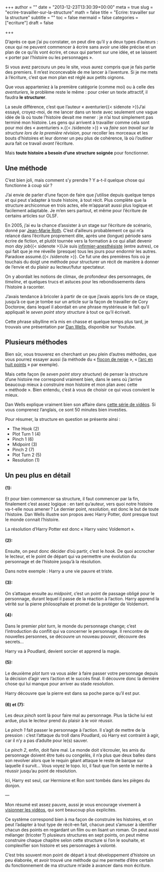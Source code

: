 +++
author = ""
date = "2013-12-23T13:30:39+00:00"
meta = true
slug = "ecrire-travailler-sur-la-structure"
math = false
title = "Ecrire: travailler sur la structure"
subtitle = ""
toc = false
mermaid = false
categories = ["ecriture"]
draft = false

+++

D’après ce que j’ai pu constater, on peut dire qu’il y a deux types d’auteurs : ceux qui ne peuvent commencer à écrire sans avoir une idée précise et un plan de ce qu’ils vont écrire, et ceux qui partent sur une idée, et se laissent « porter par l’histoire ou les personnages ».
  
Si vous avez parcouru un peu le site, vous aurez compris que je fais partie des premiers. Il m’est inconcevable de me lancer à l’aventure. Si je me mets à l’écriture, c’est que mon plan est réglé aux petits oignons.


Que vous apparteniez à la première catégorie (comme moi) ou à celle des _aventuriers_, le problème reste le même : pour créer un texte attractif, il faudra **le structurer**.
  
La seule différence, c’est que l’auteur « aventurier{{< sidenote >}}J’ai essayé, croyez-moi, de me lancer dans un texte avec seulement une vague idée de là où toute l’histoire devait me mener : je n’ai tout simplement pas terminé mon histoire. Les gens qui arrivent à travailler comme cela sont pour moi des « aventuriers ».{{< /sidenote >}} » va _faire son travail sur la structure lors de la première révision_, pour recoller les morceaux et les bouts d’histoires et leur donner un peu plus de cohérence, là où _l’outliner_ aura fait ce travail _avant_ l’écriture.
  
Mais **toute histoire a besoin d’une structure soignée** pour fonctionner.

## Une méthode
  
C’est bien joli, mais comment s’y prendre ? Y a-t-il quelque chose qui fonctionne à coup sûr ?
  
J’ai envie de parler d’une façon de faire que j’utilise depuis quelque temps et qui peut s’adapter à toute histoire, à tout récit. Plus complète que la structure archiconnue en trois actes, elle m’apparait aussi plus logique et facilement adaptable. Je m’en sers partout, et même pour l’écriture de certains articles sur OLSF.

En 2005, j’ai eu la chance d’assister à un stage sur l’écriture de scénario, donné par [Jean-Marie Roth][amazon]. C’est d’ailleurs probablement ce qui m’a relancé dans l’écriture proprement dite, après une (longue) période sans écrire de fiction, et plutôt tournée vers la formation à ce qui allait devenir mon _day job_{{< sidenote >}}Je suis [infirmier-anesthésiste][wikipedia] (entre autres), ce qui fait que je me réveille (presque) tous les jours pour endormir les autres. Paradoxe assumé.{{< /sidenote >}}. Ce fut une des premières fois où je touchais du doigt une méthode pour structurer un récit de manière à donner de l’envie et du plaisir au lecteur/futur spectateur.
  
On y abordait les notions de climax, de profondeur des personnages, de _timeline_, et quelques trucs et astuces pour les rebondissements dans l’histoire à raconter.

J’avais tendance à bricoler à partir de ce que j’avais appris lors de ce stage, jusqu’à ce que je tombe sur un article sur la façon de travailler de Cory Doctorow, dans lequel il abordait en une phrase mystérieuse le fait qu’il appliquait le _seven point story structure_ à tout ce qu’il écrivait.
  
Cette phrase sibylline m’a mis en chasse et quelque temps plus tard, je trouvais une présentation par [Dan Wells][thedanwells], disponible sur Youtube.  

  
## Plusieurs méthodes
  
Bien sûr, vous trouverez en cherchant un peu plein d’autres méthodes, que vous pourrez essayer aussi (la méthode du « [flocon de neige][advancedfictionwriting] », « [l’arc en huit points][hubpages] » par exemple).

Mais cette façon (le _seven point story structure_) de penser la structure d’une histoire me correspond vraiment bien, dans le sens où j’arrive beaucoup mieux à construire mon histoire et mon plan avec cette « méthode ». Bien entendu, c&rsquo;est à vous de choisir ce qui vous convient le mieux.

Dan Wells explique vraiment bien son affaire dans [cette série de vidéos][youtube]. Si vous comprenez l’anglais, ce sont 50 minutes bien investies.

Pour résumer, la structure en question se présente ainsi :
  
* The Hook (2)
* Plot Turn 1 (4)
* Pinch 1 (6)
* Midpoint (3)
* Pinch 2 (7)
* Plot Turn 2 (5)
* Resolution (1)

## Un peu plus en détail
  
#### (1):
  
Et pour bien commencer sa structure, il faut commencer par la fin, finalement c’est assez logique : en tant qu’auteur, vers quoi notre histoire va-t-elle nous amener ? Le dernier point, _resolution_, est donc le but de toute l’histoire. Dan Wells illustre son propos avec Harry Potter, dont presque tout le monde connait l’histoire.
  
La résolution d’Harry Potter est donc « Harry vainc Voldemort ».

#### (2):
  
Ensuite, on peut donc décider d’où partir, c’est le _hook_. De quoi accrocher le lecteur, et le point de départ qui va permettre une évolution du personnage et de l’histoire jusqu’à la résolution.
  
Dans notre exemple : Harry a une vie pauvre et triste.

#### (3):
  
On s’attaque ensuite au _midpoint_, c’est un point de passage obligé pour le personnage, durant lequel il passe de la réaction à l’action. Harry apprend la vérité sur la pierre philosophale et promet de la protéger de Voldemort.

#### (4):
  
Dans le premier _plot turn_, le monde du personnage change; c’est l’introduction du conflit qui va concerner le personnage. Il rencontre de nouvelles personnes, se découvre un nouveau pouvoir, découvre des secrets…
  
Harry va à Poudlard, devient sorcier et apprend la magie.

#### (5):
  
Le deuxième _plot turn_ va vous aider à faire passer votre personnage depuis la décision d’agir vers l’action et le succès final. Il découvre donc la dernière chose qui lui manque pour arriver au stade _resolution_.
  
Harry découvre que la pierre est dans sa poche parce qu’il est pur.

#### (6) et (7):
  
Les deux _pinch_ sont là pour faire mal au personnage. Plus la tâche lui est ardue, plus le lecteur prend du plaisir à le voir réussir.
  
Le _pinch 1_ fait passer le personnage à l’action. Il s’agit de mettre de la pression : c’est l’attaque du troll dans Poudlard, où Harry est contraint à agir, car il n’y a pas d’adulte pour le(s) sauver.

Le _pinch 2_, enfin, doit faire mal. Le monde doit s’écrouler, les amis du personnage doivent être tués ou congelés, il n’a plus que deux balles dans son revolver alors que le requin géant attaque le reste de barque sur laquelle il survit… Vous voyez le topo. Ici, il faut que l’on sente le mérite à réussir jusqu’au point de résolution.
  
Ici, Harry est seul, car Hermione et Ron sont tombés dans les pièges du donjon.

&#8212;

Mon résumé est assez pauvre, aussi je vous encourage vivement à [visionner les vidéos][youtube], qui sont beaucoup plus explicites.

Ce système correspond bien à ma façon de construire les histoires, et on peut l’adapter à tout type de récit&#8211;en fait, chacun peut s’amuser à identifier chacun des points en regardant un film ou en lisant un roman. On peut aussi mélanger (tricoter ?) plusieurs structures en sept points, on peut même construire chaque chapitre selon cette structure si l’on le souhaite, et complexifier son histoire et ses personnages à volonté.

C&rsquo;est très souvent mon point de départ à tout développement d&rsquo;histoire un peu élaborée, et avoir trouvé une méthode qui me permette d&rsquo;être certain du fonctionnement de ma structure m&rsquo;aide à avancer dans mon écriture.

[^1]: J’ai essayé, croyez-moi, de me lancer dans un texte avec seulement une vague idée de là où toute l’histoire devait me mener : je n’ai tout simplement pas terminé mon histoire. Les gens qui arrivent à travailler comme cela sont pour moi des « aventuriers ».

[^2]: Je suis [infirmier-anesthésiste][wikipedia] (entre autres), ce qui fait que je me réveille (presque) tous les jours pour endormir les autres. Paradoxe assumé.

[amazon]: http://www.amazon.fr/L%C3%A9criture-sc%C3%A9narios-Jean-Marie-Roth/dp/2702711448
  
[advancedfictionwriting]: http://www.advancedfictionwriting.com/articles/snowflake-method/
  
[hubpages]: http://jrscarbrough.hubpages.com/hub/Writing-the-Story-The-8-Point-Arc
  
[youtube]: https://www.youtube.com/watch?v=KcmiqQ9NpPE
  
[wikipedia]: https://fr.wikipedia.org/wiki/Infirmier_anesth%C3%A9siste
  
[thedanwells]: http://www.thedanwells.com/